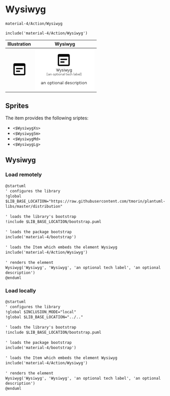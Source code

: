 # Wysiwyg


```text
material-4/Action/Wysiwyg
```

```text
include('material-4/Action/Wysiwyg')
```



| Illustration | Wysiwyg |
| :---: | :---: |
| ![illustration for Illustration](../../material-4/Action/Wysiwyg.png) | ![illustration for Wysiwyg](../../material-4/Action/Wysiwyg.Local.png) |



## Sprites
The item provides the following sriptes:

- `<$WysiwygXs>`
- `<$WysiwygSm>`
- `<$WysiwygMd>`
- `<$WysiwygLg>`





## Wysiwyg

### Load remotely
```plantuml
@startuml
' configures the library
!global $LIB_BASE_LOCATION="https://raw.githubusercontent.com/tmorin/plantuml-libs/master/distribution"

' loads the library's bootstrap
!include $LIB_BASE_LOCATION/bootstrap.puml

' loads the package bootstrap
include('material-4/bootstrap')

' loads the Item which embeds the element Wysiwyg
include('material-4/Action/Wysiwyg')

' renders the element
Wysiwyg('Wysiwyg', 'Wysiwyg', 'an optional tech label', 'an optional description')
@enduml
```

### Load locally
```plantuml
@startuml
' configures the library
!global $INCLUSION_MODE="local"
!global $LIB_BASE_LOCATION="../.."

' loads the library's bootstrap
!include $LIB_BASE_LOCATION/bootstrap.puml

' loads the package bootstrap
include('material-4/bootstrap')

' loads the Item which embeds the element Wysiwyg
include('material-4/Action/Wysiwyg')

' renders the element
Wysiwyg('Wysiwyg', 'Wysiwyg', 'an optional tech label', 'an optional description')
@enduml
```

